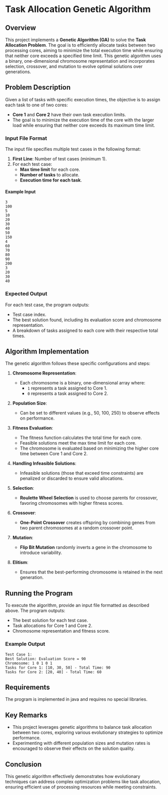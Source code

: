 # Task Allocation Genetic Algorithm

## Overview

This project implements a **Genetic Algorithm (GA)** to solve the **Task Allocation Problem**. The goal is to efficiently allocate tasks between two processing cores, aiming to minimize the total execution time while ensuring that neither core exceeds a specified time limit. This genetic algorithm uses a binary, one-dimensional chromosome representation and incorporates selection, crossover, and mutation to evolve optimal solutions over generations.

## Problem Description

Given a list of tasks with specific execution times, the objective is to assign each task to one of two cores:
- **Core 1** and **Core 2** have their own task execution limits.
- The goal is to minimize the execution time of the core with the larger load while ensuring that neither core exceeds its maximum time limit.

### Input File Format

The input file specifies multiple test cases in the following format:

1. **First Line**: Number of test cases (minimum 1).
2. For each test case:
   - **Max time limit** for each core.
   - **Number of tasks** to allocate.
   - **Execution time for each task**.

#### Example Input

```plaintext
3
100
5
10
20
30
40
50
150
4
60
70
80
90
200
3
20
30
40
```

### Expected Output

For each test case, the program outputs:
- Test case index.
- The best solution found, including its evaluation score and chromosome representation.
- A breakdown of tasks assigned to each core with their respective total times.

## Algorithm Implementation

The genetic algorithm follows these specific configurations and steps:

1. **Chromosome Representation**: 
   - Each chromosome is a binary, one-dimensional array where:
     - `1` represents a task assigned to Core 1.
     - `0` represents a task assigned to Core 2.

2. **Population Size**:
   - Can be set to different values (e.g., 50, 100, 250) to observe effects on performance.

3. **Fitness Evaluation**:
   - The fitness function calculates the total time for each core.
   - Feasible solutions meet the max time limit for each core.
   - The chromosome is evaluated based on minimizing the higher core time between Core 1 and Core 2.

4. **Handling Infeasible Solutions**:
   - Infeasible solutions (those that exceed time constraints) are penalized or discarded to ensure valid allocations.

5. **Selection**:
   - **Roulette Wheel Selection** is used to choose parents for crossover, favoring chromosomes with higher fitness scores.

6. **Crossover**:
   - **One-Point Crossover** creates offspring by combining genes from two parent chromosomes at a random crossover point.

7. **Mutation**:
   - **Flip Bit Mutation** randomly inverts a gene in the chromosome to introduce variability.

8. **Elitism**:
   - Ensures that the best-performing chromosome is retained in the next generation.

## Running the Program

To execute the algorithm, provide an input file formatted as described above. The program outputs:
- The best solution for each test case.
- Task allocations for Core 1 and Core 2.
- Chromosome representation and fitness score.

### Example Output

```plaintext
Test Case 1:
Best Solution: Evaluation Score = 90
Chromosome: 1 0 1 0 1
Tasks for Core 1: [10, 30, 50] - Total Time: 90
Tasks for Core 2: [20, 40] - Total Time: 60
```

## Requirements

The program is implemented in java and requires no special libraries.

## Key Remarks

- This project leverages genetic algorithms to balance task allocation between two cores, exploring various evolutionary strategies to optimize performance.
- Experimenting with different population sizes and mutation rates is encouraged to observe their effects on the solution quality.
  
## Conclusion

This genetic algorithm effectively demonstrates how evolutionary techniques can address complex optimization problems like task allocation, ensuring efficient use of processing resources while meeting constraints.

